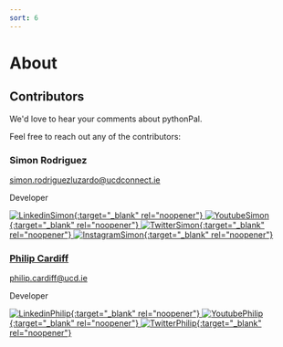 ```yaml
---
sort: 6
---
```


# About

<!-- {% include list.liquid all=true %} -->

## Contributors

We'd love to hear your comments about pythonPal. 

Feel free to reach out any of the contributors:

### Simon Rodriguez

simon.rodriguezluzardo@ucdconnect.ie

Developer

<a href="https://www.linkedin.com/in/simonrodriguezl/"> ![LinkedinSimon](https://badgen.net/badge/LinkedIn/simonrodriguezl/blue?){:target="_blank" rel="noopener"} <a href="https://www.youtube.com/channel/UCdiVaIQO_fpKP9tk-tDhm1w/videos"> ![YoutubeSimon](https://badgen.net/badge/YouTube/SimonMeansSimulation/blue?){:target="_blank" rel="noopener"} <a href="https://twitter.com/simonrodriguezl"> ![TwitterSimon](https://badgen.net/badge/Twitter/simonrodriguezl/blue?){:target="_blank" rel="noopener"} <a href="https://www.instagram.com/simonrodriguezluz/"> ![InstagramSimon](https://badgen.net/badge/Instagram/simonrodriguezluz/blue?){:target="_blank" rel="noopener"}

### Philip Cardiff

philip.cardiff@ucd.ie

Developer

<a href="https://www.linkedin.com/in/philipcardiff/"> ![LinkedinPhilip](https://badgen.net/badge/LinkedIn/philipcardiff/blue?){:target="_blank" rel="noopener"} <a href="https://www.youtube.com/channel/UCf3OlguJB4NyvhFjLQbMxKw"> ![YoutubePhilip](https://badgen.net/badge/YouTube/PhilipCardiff/blue?){:target="_blank" rel="noopener"} <a href="https://twitter.com/phiiliipc"> ![TwitterPhilip](https://badgen.net/badge/Twitter/phiiliipc/blue?){:target="_blank" rel="noopener"} 
